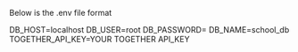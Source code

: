 Below is the .env file format

DB_HOST=localhost
DB_USER=root
DB_PASSWORD=
DB_NAME=school_db
TOGETHER_API_KEY=YOUR TOGETHER API_KEY
